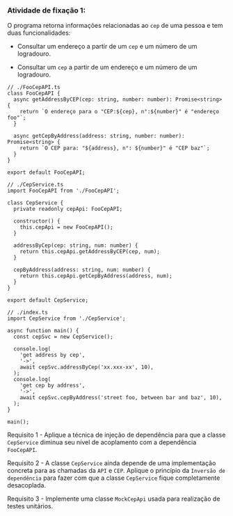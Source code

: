 ###  Atividade de fixação 1:

O programa retorna informações relacionadas ao `cep` de uma pessoa e tem duas funcionalidades:

* Consultar um endereço a partir de um `cep` e um número de um logradouro.

* Consultar um `cep` a partir de um endereço e um número de um logradouro.

```
// ./FooCepAPI.ts
class FooCepAPI {
  async getAddressByCEP(cep: string, number: number): Promise<string> {
    return `O endereço para o "CEP:${cep}, n°:${number}" é "endereço foo"`;
  }

  async getCepByAddress(address: string, number: number): Promise<string> {
    return `O CEP para: "${address}, n°: ${number}" é "CEP baz"`;
  }
}

export default FooCepAPI;
```

```
// ./CepService.ts
import FooCepAPI from './FooCepAPI';

class CepService {
  private readonly cepApi: FooCepAPI;

  constructor() {
    this.cepApi = new FooCepAPI();
  }

  addressByCep(cep: string, num: number) {
    return this.cepApi.getAddressByCEP(cep, num);
  }

  cepByAddress(address: string, num: number) {
    return this.cepApi.getCepByAddress(address, num);
  }
}

export default CepService;
```

```
// ./index.ts
import CepService from './CepService';

async function main() {
  const cepSvc = new CepService();

  console.log(
    'get address by cep', 
    '->', 
    await cepSvc.addressByCep('xx.xxx-xx', 10),
  );
  console.log(
    'get cep by address', 
    '->', 
    await cepSvc.cepByAddress('street foo, between bar and baz', 10),
  );
}

main();
```


Requisito 1 - Aplique a técnica de injeção de dependência para que a classe `CepService` diminua seu nível de acoplamento com a dependência `FooCepAPI`.

Requisito 2 - A classe `CepService` ainda depende de uma implementação concreta para as chamadas da `API` e `CEP`. Aplique o princípio da `Inversão de dependência` para fazer com que a classe `CepService` fique completamente desacoplada.

Requisito 3 - Implemente uma classe `MockCepApi` usada para realização de testes unitários.

